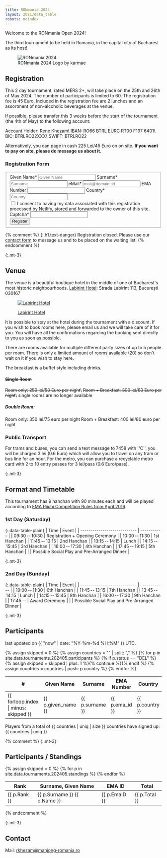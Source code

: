 ```yaml
---
title: RONmania 2024
layout: 2021/data_table
robots: noindex
---
```

Welcome to the RONmania Open 2024!

The third tournament to be held in Romania, in the capital city of Bucharest as its host!


<figure>
<img src="/images/-card.svg" alt="RONmania 2024">
<figcaption>RONmania 2024 Logo by karmae</figcaption>
</figure>


## Registration

This 2 day tournament, rated MERS 2+, will take place on the 25th and 26th of May 2024.
The number of participants is limited to 60.
The registration fee is 45 Euro.
Included in the registration fee are 2 lunches and an assortment of non-alcoholic beverages at the venue.

If possible, please transfer this 3 weeks before the start of the tournament (the 4th of May) to the following account:

Account Holder: Rene Khezam\\
IBAN: RO66 BTRL EURC RT00 F197 6401\\
BIC: BTRLRO22XXX\\
SWIFT: BTRLRO22

Alternatively, you can page in cash 225 Lei/45 Euro on on site.
**If you want to pay on site, please do message us about it.**

### Registration Form

<form name="Registration" method="POST" action="/thanks-for-registering/" id="contactform" class="form-horizontal" data-netlify="true" netlify-honeypot="captcha">
  <fieldset id="contact">
    <div>
      <label for="given_name">Given Name*</label>
      <input type="given_name" name="given_name" id="given_name" placeholder="Given Name" aria-required="true" required="true" />
      <label for="surname">Surname*</label>
      <input type="text" name="surname" id="surname" placeholder="Surname" aria-required="true" required="true" />
      <label for="email">eMail*</label>
      <input type="email" name="email" id="email" placeholder="mail@domain.tld" aria-required="true" required="true" />
      <label for="ema_id">EMA Number</label>
      <input type="text" name="ema_id" id="ema_id" placeholder="" />
      <label for="country">Country*</label>
      <input name="text" id="country" placeholder="Country" aria-required="true" required="true">
    </div>
    <div class="row mx-2">
      <input type="checkbox" name="accept-policy" id="accept-policy" aria-required="true" required="true" class="col-auto mt-2">
      <label for="accept-policy" class="col">
         I consent to having my data associated with this registration processed by Netlify, stored and forwarded to the owner of this site.
      </label>
    </div>
    <div class="d-none">
      <input name="lang" type="hidden" value="{{ page.lang }}" />
      <label for="captcha">Captcha*</label>
      <input name="captcha" type="text" />
    </div>
    <div>
      <button type="sumbit" id="registrationbutton" class="btn btn-primary btn-block">Register</button>
    </div>
  </fieldset>
</form>

{% comment %}
{:.h1.text-danger}
Registration closed. Please use our [contact form](/contact/) to message us and to be placed on the waiting list. 
{% endcomment %}

{:.mt-3}
## Venue

The venue is a beautiful boutique hotel in the middle of one of Bucharest's most historic neighbourhoods.
[Labirint Hotel](https://labirinthotel.ro/en/): Strada Labirint 113, București 030167


<figure>

<a href="https://www.google.com/maps/dir//Strada+Labirint+113,+Bucure%C8%99ti+030167,+Romania/data=!4m6!4m5!1m1!4e2!1m2!1m1!1s0x40b1ff243e329bbd:0x8da1918a702a9a44?sa=X&ved=2ahUKEwiz1Mym4r-EAxV1TKQEHbbHCDoQwwV6BAgSEAA"><img src="/images/map-2024-5.png" alt="Labirint Hotel"></a>

<figcaption><a href="https://www.google.com/maps/dir//Strada+Labirint+113,+Bucure%C8%99ti+030167,+Romania/data=!4m6!4m5!1m1!4e2!1m2!1m1!1s0x40b1ff243e329bbd:0x8da1918a702a9a44?sa=X&ved=2ahUKEwiz1Mym4r-EAxV1TKQEHbbHCDoQwwV6BAgSEAA">Labirint Hotel</a>
</figcaption>
</figure>

<div class="h4">It is possible to stay at the hotel during the tournament with a discount. 
If you wish to book rooms here, please email us and we will take care of it for you. You will have all the confirmations regarding the booking sent directly to you as soon as possible.

There are rooms available for multiple different party sizes of up to 5 people per room.
There is only a limited amount of rooms available (20) so don't wait on it if you wish to stay here.
</div>

The breakfast is a buffet style including drinks.

#### ~~Single Room~~
~~Room only: 250 lei/50 Euro per night~~\\
~~Room + Breakfast: 300 lei/60 Euro per night~~\\
single rooms are no longer available

##### Double Room:
Room only: 350 lei/75 euro per night
Room + Breakfast: 400 lei/80 euro per night

### Public Transport

For trams and buses, you can send a text message to 7458 with ''C'', you will be charged 3 lei (0.6 Euro) which will allow you to travel on any tram or bus line for an hour.
For the metro, you can purchase a recyclable metro card with 2 to 10 entry passes for 3 lei/pass (0.6 Euro/pass).


{:.mt-3}
## Format and Timetable

This tournament has 9 hanchan with 90 minutes each and will be played according to [EMA Riichi Competition Rules from April 2016](http://mahjong-europe.org/portal/images/docs/Riichi-rules-2016-EN.pdf).

### 1st Day (Saturday)

{:.data-table-plain}
| Time                         | Event       |
| ---------------------------- | ----------- |
| 09:30&#x202f;--&#x202f;10:30 | Registration +  Opening Ceremony |
| 10:00&#x202f;--&#x202f;11:30 | 1st Hanchan  |
| 11:45&#x202f;--&#x202f;13:15 | 2nd Hanchan  |
| 13:15&#x202f;--&#x202f;14:15 | Lunch        |
| 14:15&#x202f;--&#x202f;15:45 | 3rd Hanchan  |
| 16:00&#x202f;--&#x202f;17:30 | 4th Hanchan  |
| 17:45&#x202f;--&#x202f;19:15 | 5th Hanchan  |
|  | Possible Social Play and Pre-Arranged Dinner |

{:.mt-3}
### 2nd Day (Sunday)

{:.data-table-plain}
| Time                        | Event        |
| ---------------------------- | ------------ |
| 10:00&#x202f;--&#x202f;11:30 | 6th Hanchan  |
| 11:45&#x202f;--&#x202f;13:15 | 7th Hanchan  |
| 13:45&#x202f;--&#x202f;14:15 | Lunch |
| 14:15&#x202f;--&#x202f;15:45 | 8th Hanchan  |
| 16:00&#x202f;--&#x202f;17:30 | 9th Hanchan  |
| 17:45&#x202f;-- | Award Ceremony |
|  | Possible Social Play and Pre-Arranged Dinner |

{:.mt-3}
## Participants

last updated on {{ "now" | date: "%Y-%m-%d %H:%M" }} UTC.

<table class="data-table">
<thead>
<tr>
<th>#</th>
<th>Given Name</th>
<th>Surname</th>
<th>EMA Number</th>
<th>Country</th>
<th>Status</th>
</tr>
</thead>
<tbody>
{% assign skipped = 0 %}
{% assign countries = "" | split: "," %}
{% for p in site.data.tournaments.202405.participants %}
{% if p.status == "DEL" %}{% assign skipped = skipped | plus: 1 %}{% continue %}{% endif %}
{% assign countries = countries | push: p.country %}
<tr>
<td>{{ forloop.index | minus: skipped }}</td>
<td>{{ p.given_name }}</td>
<td>{{ p.surname }}</td>
<td>{{ p.ema_id }}</td>
<td>{{ p.country }}</td>
<td>{{ p.status }}</td>
</tr>
{% endfor %}
</tbody>
</table>

Players from a total of {{ countries | uniq | size }} countries have signed up: {{ countries | uniq }}

{% comment %}
{:.mt-3}
## Participants / Standings

<table class="data-table">
<thead>
<tr>
<th>Rank</th>
<th>Surname, Given Name</th>
<th>EMA ID</th>
<th>Total</th>
</tr>
</thead>
<tbody>
{% assign skipped = 0 %}
{% for p in site.data.tournaments.202405.standings %}
<tr>
<td>{{ p.Rank }}</td>
<td>{{ p.Surname }} {{ p.Name }}</td>
<td>{{ p.EmaID }}</td>
<td>{{ p.Total }}</td>
</tr>
{% endfor %}
</tbody>
</table>
{% endcomment %}

{:.mt-3}
## Contact

Mail: rkhezam@mahjong-romania.ro
